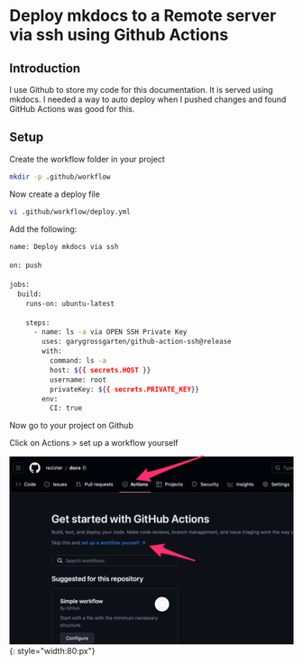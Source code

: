 # Deploy mkdocs to a Remote server via ssh using Github Actions

## Introduction

I use Github to store my code for this documentation.
It is served using mkdocs.
I needed a way to auto deploy when I pushed changes
and found GitHub Actions was good for this.

## Setup

Create the workflow folder in your project
```bash
mkdir -p .github/workflow
```

Now create a deploy file
```bash
vi .github/workflow/deploy.yml
```

Add the following:
```bash
name: Deploy mkdocs via ssh

on: push

jobs:
  build:
    runs-on: ubuntu-latest

    steps:
      - name: ls -a via OPEN SSH Private Key
        uses: garygrossgarten/github-action-ssh@release
        with:
          command: ls -a
          host: ${{ secrets.HOST }}
          username: root
          privateKey: ${{ secrets.PRIVATE_KEY}}
        env:
          CI: true
```

Now go to your project on Github

Click on Actions >  set up a workflow yourself


![image](./img/actions1.png){: style="width:80:px"}




